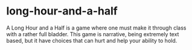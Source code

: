 # long-hour-and-a-half
A Long Hour and a Half is a game where one must make it through class with a rather full bladder. This game is narrative, being extremely text based, but it have choices that can hurt and help your ability to hold.
